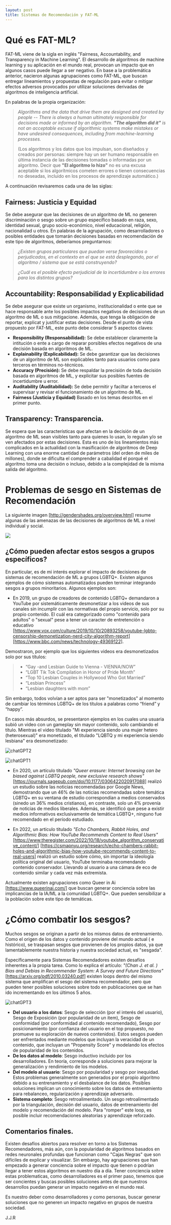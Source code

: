 ```yaml
---
layout: post
title: Sistemas de Recomendación y FAT-ML
---
```


# Qué es FAT-ML?

FAT-ML viene de la sigla en inglés "Fairness, Accountability, and Transparency in Machine Learning". El desarrollo de algoritmos de machine learning y su aplicación en el mundo real, provocan un impacto que en algunos casos puede llegar a ser negativo. En base a la problemática anterior, nacieron algunas agrupaciones como FAT-ML, que buscan entregar lineamientos y propuestas de regulación para evitar o mitigar efectos adversos provocados por utilizar soluciones derivadas de algoritmos de inteligencia artificial.

En palabras de la propia organización:

> *Algorithms and the data that drive them are designed and created by people -- There is always a human ultimately responsible for decisions made or informed by an algorithm. **"The algorithm did it"** is not an acceptable excuse if algorithmic systems make mistakes or have undesired consequences, including from machine-learning processes.*
> 
> (Los algoritmos y los datos que los impulsan, son diseñados y creados por personas: siempre hay un ser humano responsable en última instancia de las decisiones tomadas o informadas por un algoritmo. Decir que **"El algoritmo lo hizo"** no es una excusa aceptable si los algorítmicos cometen errores o tienen consecuencias no deseadas, incluido en los procesos de aprendizaje automático.)


A continuación revisaremos cada una de las siglas:

## Fairness: Justicia y Equidad

Se debe asegurar que las decisiones de un algoritmo de ML no generen discriminación o sesgo sobre un grupo específico basado en raza, sexo, identidad sexual, grupo socio-económico, nivel educacional, religión, nacionalidad u otros. En palabras de la agrupación, como desarrolladores o posibles entidades que tomarán decisiones basadas en recomendación de este tipo de algoritmos, deberíamos preguntarnos:

> *¿Existen grupos particulares que puedan verse favorecidos o perjudicados, en el contexto en el que se está desplegando, por el algoritmo / sistema que se está construyendo?*
> 
> *¿Cuál es el posible efecto perjudicial de la incertidumbre o los errores para los distintos grupos?*

## Accountability: Responsabilidad y Explicabilidad

Se debe asegurar que existe un organismo, institucionalidad o ente que se hace responsable ante los posibles impactos negativos de decisiones de un algoritmo de ML o sus mitigacione. Además, que tenga la obligación de reportar, explicat y justificar estas decisiones. Desde el punto de vista propuesto por FAT-ML, este punto debe considerar 5 aspectos claves:

- **Responsibility (Responsabilidad):** Se debe establecer claramente la intitución o ente a cargo de reparar porsibles efectos negativos de una decisión basada en algoritmos de ML.
- **Explainability (Explicabilidad):** Se debe garantizar que las decisiones de un algoritmo de ML son explicables tanto para usuarios como para terceros en términos no-técnicos.
- **Accuracy (Precisión):** Se debe respaldar la precisión de toda decisión basada en algoritmos de ML, y explicitar sus posibles fuentes de incertidumbre u error.
- **Auditability (Auditabilidad):** Se debe permitir y faciltar a terceros el supervisar y revisar el funcionamiento de un algoritmo de ML.
- **Fairness (Justicia y Equidad)** Basado en los temas descritos en el primer punto.


## Transparency: Transparencia.

Se espera que las características que afectan en la decisión de un algoritmo de ML sean visibles tanto para quienes lo usan, lo regulan y/o se ven afectados por estas decisiones. Esta es uno de los lineamientos más complicados en la actualidad con la masificación de algoritmos de Deep Learning con una enorme cantidad de parámetros (del orden de miles de millones), donde se dificulta el comprender a cabalidad el porqué el algoritmo toma una decisión o incluso, debido a la complejidad de la misma salida del algoritmo.

# Problemas de sesgo en Sistemas de Recomendación

La siguiente imagen [http://gendershades.org/overview.html] resume algunas de las amenazas de las decisiones de algoritmos de ML a nivel individual y social. 


<a href="url"><img src="https://i.dailymail.co.uk/i/pix/2018/02/12/20/4924BD1E00000578-0-image-a-21_1518465941000.jpg" align="center"></a>






## ¿Cómo pueden afectar estos sesgos a grupos específicos?

En particular, es de mi interés explorar el impacto de decisiones de sistemas de recomendación de ML a grupos LGBTQ+. 
Existen algunos ejemplos de cómo sistemas automatizados pueden terminar integrando sesgos a grupos minoritarios. Algunos ejemplos son:

- En 2019, un grupo de creadores de contenido LGBTQ+ demandaron a YouTube por sistemáticamente desmonetizar a los videos de sus canales sin incumplir con las normativas del propio servicio, solo por su propio contenido. El cuál era categorizado como "contenido para adultos" o "sexual" pese a tener un caracter de entretención o educativo [https://www.vox.com/culture/2019/10/10/20893258/youtube-lgbtq-censorship-demonetization-nerd-city-algorithm-report] [https://www.bbc.com/news/technology-49369122].

Demostraron, por ejemplo que los siguientes videos era desmonetizados solo por sus títulos:

>
>- “Gay -and Lesbian Guide to Vienna - VIENNA/NOW”
>- “LGBT Tik Tok Compilation in Honor of Pride Month”
>- “Top 10 Lesbian Couples in Hollywood Who Got Married”
>- “Lesbian Princess”
>- “Lesbian daughters with mom”
>

Sin embargo, todos volvían a ser aptos para ser "monetizados" al momento de cambiar los términos LGBTQ+ de los títulos a palabras como “friend” y “happy”.

En casos más absurdos, se presentaron ejemplos en los cuales una usuaria subió un video con un gameplay sin mayor contenido, solo cambiando el título. Mientras el video titulado "Mi experiencia siendo una mujer hetero (heterosexual)" era monetizado, el titulado "LQBTQ y mi experiencia siendo lesbiana" era desmonetizado:


![chatGPT2](https://user-images.githubusercontent.com/42724306/208563191-017f6b2b-2ddc-4afe-ba6e-0fde72e43cfa.JPG)


![chatGPT1](https://user-images.githubusercontent.com/42724306/208563193-5f2161ec-f7fb-43db-8e93-92318a650291.JPG)


- En 2020, un artículo titulado *"Queer erasure: Internet browsing can be biased against LGBTQ people, new exclusive research shows"* [https://journals.sagepub.com/doi/10.1177/0306422020917088] realizó un estudio sobre las noticias recomendadas por Google News, demostrando que un 46% de las noticias recomendadas sobre temática LGBTQ+ en su ventana de estudio correspondían a medios conservados (sinedo un 36%  medios cristianos), en contraste, solo un 4% provenía de noticias de medios liberales. Además, se identificó que pese a existir medios informativos exclusivamente de temática LGBTQ+, ninguno fue recomendado en el período estudiado.


- En 2022, un artículo titulado *"Echo Chambers, Rabbit Holes, and Algorithmic Bias: How YouTube Recommends Content to Real Users"* [https://www.theregister.com/2022/10/18/youtube_algorithm_conservative_content/] [https://csmapnyu.org/research/echo-chambers-rabbit-holes-and-algorithmic-bias-how-youtube-recommends-content-to-real-users] realizó un estudio sobre cómo, sin importar la ideología política original del usuario, YouTube terminaba recomendando contenido conservador. Llevando al usuario a una cámara de eco de contenido similar y cada vez más extremista.

Actualmente existen agrupaciones como Queer in Ai [https://www.queerinai.com/] que buscan  generar conciencia sobre las implicancias de la IA/ML a la comunidad LGBTQ+. Que pueden sensibilizar a la población sobre este tipo de temáticas.


# ¿Cómo combatir los sesgos?

Muchos sesgos se originan a partir de los mismos datos de entrenamiento. Como el origen de los datos y contenido proviene del mundo actual ( e histórico), se traspasan sesgos que provienen de los propios datos, ya que lamentablemente nuestra historia y nuestra sociedad actual, es "sesgada".

Específicamente para Sistemas Recomendadores existen desafíos inherentes a la propia tarea. Como lo explica el artículo: *"(Chan J. et al. ) Bias and Debias in Recommender System: A Survey and Future Directions"* [https://arxiv.org/pdf/2010.03240.pdf] existen loops dentro del mismo sistema que amplifican el sesgo del sistema recomendador, pero que pueden tener posibles soluciones sobre todo en publicaciones que se han ido incrementando en los últimos 5 años.

![chatGPT3](https://user-images.githubusercontent.com/42724306/208569949-3d947fae-266d-44c4-94cb-4a830501edc4.JPG)


- **Del usuario a los datos**: Sesgo de selección (por el interés del usuario), Sesgo de Exposición (por popularidad de un item), Sesgo de conformidad (por conformidad al contenido recomendado), Sesgo por posicionamiento (por confianza del usuario en el top propuesto, no promueve su exploración de nuevos contenidos). Estos sesgos pueden ser enfrentados mediante modelos que incluyan la veracidad de un contenido, que incluyan un "Propensity Score" y modelando los efectos de popularidad de los contenidos.
- **De los datos al modelo**: Sesgo inductivo incluido por los desarrolladores. En teoría, corresponde a soluciones para mejorar la generalización y rendimiento de los modelos.
- **Del modelo al usuario**: Sesgo por popularidad y sesgo por inequidad. Estos problemas generalmente son generados por el propio algoritmo debido a su entrenamiento y el desbalance de los datos. Posibles soluciones implican un conocimiento sobre los datos de entrenamiento para rebalanceo, regularización y aprendizaje adversario.
- **Sistema completo**: Sesgo retroalimentado. Un sesgo retroalimentado por la triangulación, decisión del usuario, datos de entrenamiento del modelo y recomendación del modelo. Para "romper" este loop, es posible incluir recomendaciones aleatorias y aprendizaje reforzado.

## Comentarios finales.

Existen desafíos abiertos para resolver en torno a los Sistemas Recomendadores, más aún, con la popularidad de algoritmos basados en redes neuronales profundas que funcionan como "Cajas Negras" que son difíciles de explicar y visualizar. Sin embargo, hay agrupaciones que han empezado a generar conciencia sobre el impacto que tienen o podrían llegar a tener estos algoritmos en nuestro día a día. Tener conciencia sobre estas problematicas, como desarrolladores es el primer paso, tenemos que ser concientes y buscas posibles soluciones antes de que nuestros desarrollos puedan generar un impacto negativo en el mundo real.

Es nuestro deber como desarrolladores y como personas, buscar generar soluciones que no generen un impacto negativo en grupos de nuestra sociedad.

J.J.R







